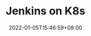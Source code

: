 ---
title: "Jenkins on K8s"
date: 2022-01-05T15:46:59+08:00
tags: [""]
categories: [""]
series: [""]
summary: "Summary todo"
draft: true
editPost:
  URL: "https://github.com/Zhoutao822/zhoutao822.github.io/tree/main/content/"
  Text: "Suggest Changes"
  appendFilePath: true 
---